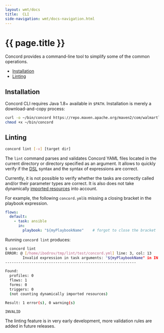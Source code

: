 ```yaml
---
layout: wmt/docs
title:  CLI
side-navigation: wmt/docs-navigation.html
---
```


# {{ page.title }}

Concord provides a command-line tool to simplify some of the common operations.

- [Installation](#installation)
- [Linting](#linting)

## Installation

Concord CLI requires Java 1.8+ available in `$PATH`. Installation is merely
a download-and-copy process:

```bash
curl -o ~/bin/concord https://repo.maven.apache.org/maven2/com/walmartlabs/concord/concord-cli/{{ site.concord_core_version }}/concord-cli-{{ site.concord_core_version }}-executable.jar
chmod +x ~/bin/concord
```

## Linting

```bash
concord lint [-v] [target dir]
```

The `lint` command parses and validates Concord YAML files located in the
current directory or directory specified as an argument. It allows to quickly
verify if the [DSL](./concord-dsl.html) syntax and the syntax of expressions are
correct.

Currently, it is not possible to verify whether the tasks are correctly called
and/or their parameter types are correct. It is also does not take dynamically
[imported resources](./concord-dsl.html#imports) into account.

For example, the following `concord.yml`is missing a closing bracket in the
playbook expression.

```yaml
flows:
  default:
    - task: ansible
      in:
        playbook: "${myPlaybookName"    # forgot to close the bracket
```

Running `concord lint` produces:

```bash
$ concord lint
ERROR: @ [/home/ibodrov/tmp/lint/test/concord.yml] line: 3, col: 13
        Invalid expression in task arguments: "${myPlaybookName" in IN VariableMapping [source=null, sourceExpression=null, sourceValue=${myPlaybookName, target=playbook, interpolateValue=true] Encountered "<EOF>" at line 1, column 16.Was expecting one of: "}" ... "." ... "[" ... ";" ... ">" ... "gt" ... "<" ... "lt" ... ">=" ... "ge" ... "<=" ... "le" ... "==" ... "eq" ... "!=" ... "ne" ... "&&" ... "and" ... "||" ... "or" ... "*" ... "+" ... "-" ... "?" ... "/" ... "div" ... "%" ... "mod" ... "+=" ... "=" ... 
------------------------------------------------------------

Found:
  profiles: 0
  flows: 1
  forms: 0
  triggers: 0
  (not counting dynamically imported resources)

Result: 1 error(s), 0 warning(s)

INVALID
```

The linting feature is in very early development, more validation rules are
added in future releases.
